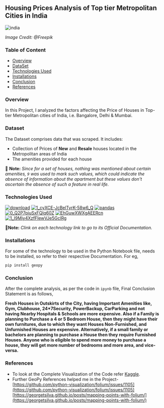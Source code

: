 ## Housing Prices Analysis of Top tier Metropolitan Cities in India
![india](https://user-images.githubusercontent.com/19205616/118313918-0e110500-b511-11eb-8434-b5e7bccd1867.jpg)

*Image Credit: @Freepik*

### Table of Content
- [Overview](#Overview)
- [DataSet](#Dataset)
- [Technologies Used](#Technologies-Used)
- [Installations](#Installations)
- [Conclusion](#Conclusion)
- [References](#References)

### Overview
In this Project, I analyzed the factors affecting the Price of Houses in Top-tier Metropolitan cities of India, i.e. Bangalore, Delhi & Mumbai.

### Dataset
The Dataset comprises data that was scraped. It includes:
- Collection of Prices of **New** and **Resale** houses located in the Metropolitan areas of India 
- The amenities provided for each house

📌 **Note:** *Since for a set of houses, nothing was mentioned about certain amenities, `9` was used to mark such values, which could indicate the absence of information about the apartment but these values don't ascertain the absence of such a feature in real life.*

### Technologies Used
[![download](https://user-images.githubusercontent.com/19205616/118313785-e457de00-b510-11eb-8902-2039edaa014c.png)](https://www.python.org/)
[![1_cyXCE-JcBelTyrK-58w6_Q](https://user-images.githubusercontent.com/19205616/118313792-e6ba3800-b510-11eb-9f3c-9ba45eecb743.png)](https://numpy.org/)
[![pandas](https://user-images.githubusercontent.com/19205616/118313797-e883fb80-b510-11eb-91aa-3c17f2d1bcd6.jpg)](https://pandas.pydata.org/)
[![0_Q2P7piuSxFQIq60Z](https://user-images.githubusercontent.com/19205616/118313806-e9b52880-b510-11eb-99ae-1ad2c9e871e8.jpg)](https://matplotlib.org/)
[![EhGuwXWXgAEERcn](https://user-images.githubusercontent.com/19205616/118313811-eb7eec00-b510-11eb-94d1-ef3bc9db4768.png)](https://seaborn.pydata.org/)
[![1_I9Miy4XzfFIewVJe5GclRg](https://user-images.githubusercontent.com/19205616/118313813-ed48af80-b510-11eb-9b06-3204c4c7c7a3.png)](https://pypi.org/project/geopy/)

📝**Note:** *Clink on each technology link to go to its Official Documentation.*

### Installations
For some of the technology to be used in the Python Notebook file, needs to be installed, so refer to their respective Documentation. For eg,

```python
pip install geopy
```

### Conclusion
After the complete analysis, as per the code in `ipynb` file, Final Conclusion Statement is as follows,

**Fresh Houses in Outskirts of the City, having Important Amenities like, Gym, Clubhouse, 24*7Security, PowerBackup, CarParking and not having Nearby Hospitals & Schools are more expensive.
Also if a Family is planning to Purchase a 4 or 5 Bedroom House, then they might have their own furnitures, due to which they want Houses Non-Furnished, and Unfurnished Houses are expensive. 
Alternatively, if a small family or bachelors are planning to purchase a House then they require Furnished Houses.
Anyone who is eligible to spend more money to purchase a house, they will get more number of bedrooms and more area, and vice-versa.**

### References
- To look at the Complete Visualization of the Code refer [Kaggle](https://www.kaggle.com/ekanshpathak/housingpriceindia).
- Further GeoPy References helped me in the Project-<br>
  [https://github.com/python-visualization/folium/issues/1105](https://github.com/python-visualization/folium/issues/1105)
  [https://georgetsilva.github.io/posts/mapping-points-with-folium/](https://georgetsilva.github.io/posts/mapping-points-with-folium/)
